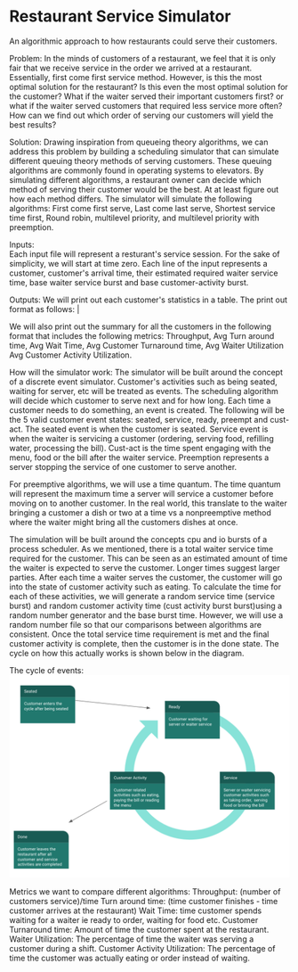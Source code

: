 # Restaurant Service Simulator
An algorithmic approach to how restaurants could serve their customers.

Problem:
In the minds of customers of a restaurant, we feel that it is only fair that we receive service in the order we arrived at a restaurant. Essentially, first come first service method.  However, is this the most optimal solution for the restaurant? Is this even the most optimal solution for the customer? What if the waiter served their important customers first? or what if the waiter served customers that required less service more often?  How can we find out which order of serving our customers will yield the best results?  

Solution:
Drawing inspiration from queueing theory algorithms, we can address this problem by building a scheduling simulator that can simulate different queuing theory methods of serving customers. These queuing algorithms are commonly found in operating systems to elevators. By simulating different algorithms, a restaurant owner can decide which method of serving their customer would be the best. At at least figure out how each method differs.
The simulator will simulate the following algorithms: First come first serve, Last come last serve, Shortest service time first, Round robin, multilevel priority, and multilevel priority with preemption. 

Inputs:  
Each input file will represent a resturant's service session.  For the sake of simplicity, we will start at time zero. Each line of the input represents a customer, customer's arrival time, their estimated required waiter service time, base waiter service burst and base customer-activity burst.

Outputs:
We will print out each customer's statistics in a table. The print out format as follows:
<Seating Time> <Total Service Time> <Base Service Burst><Base Cust-Act burst> <Priority Level> | <Finish Time> <Turnaround Time> <Total Cust-Act Time> <Total Cust Wait Time>

We will also print out the summary for all the customers in the following format that includes the following metrics:
Throughput, Avg Turn around time, Avg Wait Time, Avg Customer Turnaround time, Avg Waiter Utilization Avg Customer Activity Utilization. 


How will the simulator work:
The simulator will be built around the concept of a discrete event simulator. Customer's activities such as being seated, waiting for server, etc will be treated as events. The scheduling algorithm will decide which customer to serve next and for how long. 
Each time a customer needs to do something, an event is created.  The following will be the 5 valid customer event states: seated, service, ready, preempt and cust-act.  The seated event is when the customer is seated. Service event is when the waiter is servicing a customer (ordering, serving food, refilling water, processing the bill). Cust-act is the time spent engaging with the menu, food or the bill after the waiter service. Preemption represents a server stopping the service of one customer to serve another. 

For preemptive algorithms, we will use a time quantum. The time quantum will represent the maximum time a server will service a customer before moving on to another customer.  In the real world, this translate to the waiter bringing a customer a dish or two at a time vs a nonpreemptive method where the waiter might bring all the customers dishes at once. 

The simulation will be built around the concepts cpu and io bursts of a process scheduler. As we mentioned, there is a total waiter service time required for the customer. This can be seen as an estimated amount of time the waiter is expected to serve the customer. Longer times suggest larger parties.  After each time a waiter serves the customer, the customer will go into the state of customer activity such as eating.  To calculate the time for each of these activities, we will generate a random service time (service burst) and random customer activity time (cust activity burst burst)using a random number generator and the base burst time. However, we will use a random number file so that our comparisons between algorithms are consistent. Once the total service time requirement is met and the final customer activity is complete, then the customer is in the done state. The cycle on how this actually works is shown below in the diagram.

The cycle of events: 
![alt text](https://github.com/mrchowmein/Restaurant_Service_Simulator/blob/master/restsimcycle.png)







Metrics we want to compare different algorithms:
Throughput: (number of customers service)/time
Turn around time: (time customer finishes - time customer arrives at the restaurant)
Wait Time: time customer spends waiting for a waiter ie ready to order, waiting for food etc.
Customer Turnaround time: Amount of time the customer spent at the restaurant. 
Waiter Utilization: The percentage of time the waiter was serving a customer during a shift.
Customer Activity Utilization: The percentage of time the customer was actually eating or order instead of waiting.
